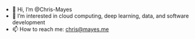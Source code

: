 - 👋 Hi, I’m @Chris-Mayes
- 👀 I’m interested in cloud computing, deep learning, data, and software development
- 📫 How to reach me: chris@mayes.me

<!---
Chris-Mayes/Chris-Mayes is a ✨ special ✨ repository because its `README.md` (this file) appears on your GitHub profile.
You can click the Preview link to take a look at your changes.
--->
